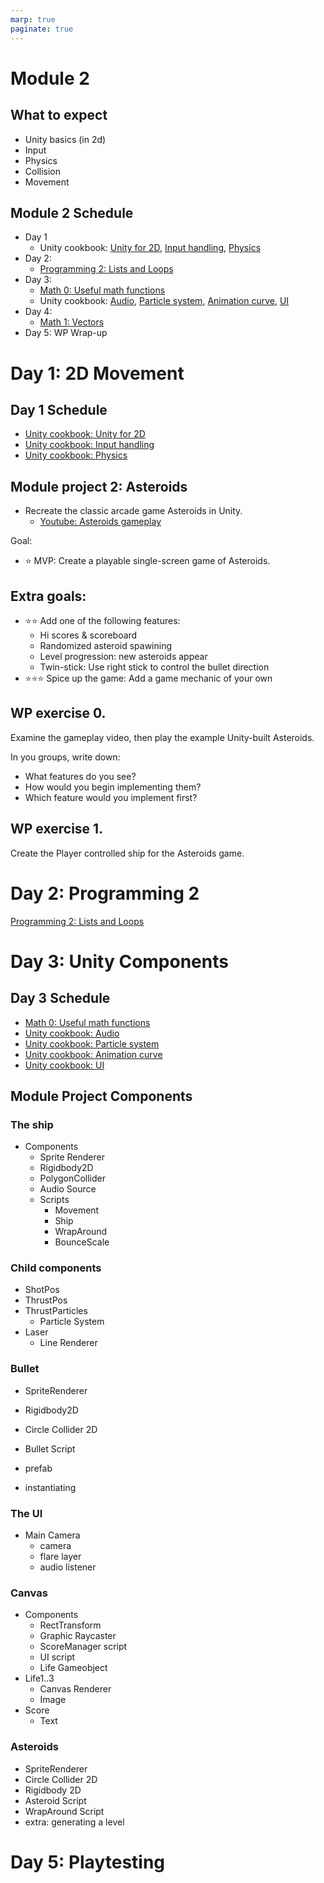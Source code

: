 ```yaml
---
marp: true
paginate: true
---
```

<!-- headingDivider: 3 -->
<!-- class: default -->
# Module 2

## What to expect

* Unity basics (in 2d)
* Input
* Physics
* Collision
* Movement

## Module 2 Schedule

* Day 1
  * Unity cookbook: [Unity for 2D](unity-cookbook/2d.md), [Input handling](unity-cookbook/input-handling.md), [Physics](unity-cookbook/physics.md)
* Day 2:
  * [Programming 2: Lists and Loops](programming/2-lists-loops.md)
* Day 3:
  * [Math 0: Useful math functions](math/0-mathf.md)
  * Unity cookbook: [Audio](unity-cookbook/audio.md), [Particle system](unity-cookbook/particle-system.md), [Animation curve](unity-cookbook/animation-curve.md), [UI](unity-cookbook/UI.md)
* Day 4:
  * [Math 1: Vectors](math/1-vectors.md)
* Day 5: WP Wrap-up

# Day 1: 2D Movement

## Day 1 Schedule

* [Unity cookbook: Unity for 2D](unity-cookbook/2d.md)
* [Unity cookbook: Input handling](unity-cookbook/input-handling.md)
* [Unity cookbook: Physics](unity-cookbook/physics.md)

## Module project 2: Asteroids
<!-- _backgroundColor: lightgreen -->
*  Recreate the classic arcade game Asteroids in Unity.
     * [Youtube: Asteroids gameplay](https://www.youtube.com/watch?v=WYSupJ5r2zo)

Goal:
* ⭐ MVP: Create a playable single-screen game of Asteroids.
## Extra goals:
<!-- _backgroundColor: lightgreen -->
* ⭐⭐ Add one of the following features:
  * Hi scores & scoreboard
  * Randomized asteroid spawining
  * Level progression: new asteroids appear
  * Twin-stick: Use right stick to control the bullet direction 
* ⭐⭐⭐ Spice up the game: Add a game mechanic of your own


## WP exercise 0.
<!-- _backgroundColor: lightgreen -->
Examine the gameplay video, then play the example Unity-built Asteroids.

In you groups, write down:
* What features do you see? 
* How would you begin implementing them?
* Which feature would you implement first?

## WP exercise 1.
<!-- _backgroundColor: lightgreen -->

Create the Player controlled ship for the Asteroids game.



# Day 2: Programming 2
[Programming 2: Lists and Loops](programming/2-lists-loops.md)

# Day 3: Unity Components

## Day 3 Schedule

  * [Math 0: Useful math functions](math/0-mathf.md)
  * [Unity cookbook: Audio](unity-cookbook/audio.md)
  * [Unity cookbook: Particle system](unity-cookbook/particle-system.md)
  * [Unity cookbook: Animation curve](unity-cookbook/animation-curve.md)
  * [Unity cookbook: UI](unity-cookbook/UI.md)

## Module Project Components

### The ship
* Components
  * Sprite Renderer
  * Rigidbody2D
  * PolygonCollider
  * Audio Source
  * Scripts
    * Movement
    * Ship
    * WrapAround
    * BounceScale
### Child components
* ShotPos
* ThrustPos
* ThrustParticles
  * Particle System
* Laser
  * Line Renderer
### Bullet

* SpriteRenderer
* Rigidbody2D
* Circle Collider 2D
* Bullet Script


* prefab
* instantiating
### The UI
* Main Camera
  * camera
  * flare layer
  * audio listener
### Canvas
  * Components
    * RectTransform
    * Graphic Raycaster
    * ScoreManager script
    * UI script
    * Life Gameobject
  * Life1..3
    * Canvas Renderer
    * Image
  * Score
    * Text
### Asteroids

* SpriteRenderer
* Circle Collider 2D
* Rigidbody 2D
* Asteroid Script
* WrapAround Script
* extra: generating a level



# Day 5: Playtesting

